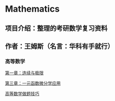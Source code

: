 # Mathematics

## 项目介绍：整理的考研数学复习资料

## 作者：王姆斯（名言：华科有手就行）

### 高等数学

[第一章：连续与极限](Chapter/Chapter1.md)

[第三章：一元函数微分学应用](Chapter/AdvancedMathematics.md)

[高等数学做题技巧](MathSkills.md)